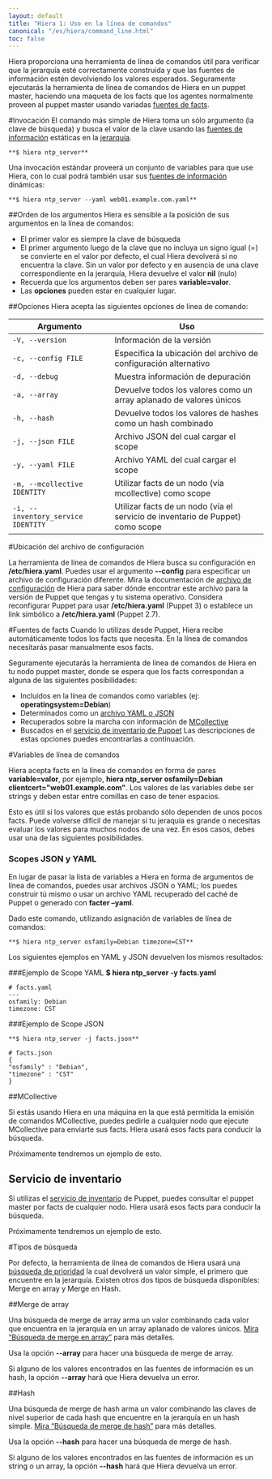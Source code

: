 ```yaml
---
layout: default
title: "Hiera 1: Uso en la línea de comandos"
canonical: "/es/hiera/command_line.html"
toc: false
---
```


Hiera proporciona una herramienta de línea de comandos útil para verificar que la jerarquía esté correctamente construida y que las fuentes de información estén devolviendo los valores esperados. Seguramente ejecutarás la herramienta de línea de comandos de Hiera en un puppet master, haciendo una maqueta de los facts que los agentes normalmente proveen al puppet master usando variadas [fuentes de facts](http://docs.puppetlabs.com/es/hiera/command_line.html#fact-sources).

#Invocación
El comando más simple de Hiera toma un sólo argumento (la clave de búsqueda) y busca el valor de la clave usando las [fuentes de información](http://docs.puppetlabs.com/es/hiera/data_sources.html) estáticas en la [jerarquía](http://docs.puppetlabs.com/es/hiera/hierarchy.html).

	**$ hiera ntp_server**

Una invocación estándar proveerá un conjunto de variables para que use Hiera, con lo cual podrá también usar sus [fuentes de información](http://docs.puppetlabs.com/es/hiera/data_sources.html) dinámicas:

	**$ hiera ntp_server --yaml web01.example.com.yaml**

##Orden de los argumentos
Hiera es sensible a la posición de sus argumentos en la línea de comandos:

+ El primer valor es siempre la clave de búsqueda
+ El primer argumento luego de la clave que no incluya un signo igual (=) se convierte en el valor por defecto, el cual Hiera devolverá si no encuentra la clave. Sin un valor por defecto y en ausencia de una clave correspondiente en la jerarquía, Hiera devuelve el valor **nil** (nulo)
+ Recuerda que los argumentos deben ser pares **variable=valor**.
+ Las **opciones** pueden estar en cualquier lugar.

##Opciones
Hiera acepta las siguientes opciones de línea de comando:

<table>
 <thead>
  <tr>
	<th>Argumento</th>
	<th>Uso</th>
  </tr>
 </thead>
 <tbody>
	<tr>
	 <td><code>-V, --version</code></td>
	 <td>Información de la versión</td>
	</tr>
	<tr>
	 <td><code>-c, --config FILE</code></td>
	 <td>Especifica la ubicación del archivo de configuración alternativo</td>
	</tr>
	<tr>
	 <td><code>-d, --debug</code></td>
	 <td>Muestra información de depuración</td>
	</tr>
	<tr>
	 <td><code>-a, --array</code></td>
	 <td>Devuelve todos los valores como un array aplanado de valores únicos</td>
	</tr>
	<tr>
	 <td><code>-h, --hash</code></td>
	 <td>Devuelve todos los valores de hashes como un hash combinado</td>
	</tr>
	<tr>
	 <td><code>-j, --json FILE</code></td>
	 <td>Archivo JSON del cual cargar el scope</td>
	</tr>
	<tr>
	 <td><code>-y, --yaml FILE</code></td>
	 <td>Archivo YAML del cual cargar el scope</td>
	</tr>
	<tr>
	 <td><code>-m, --mcollective IDENTITY</code></td>
	 <td>Utilizar facts de un nodo (vía mcollective) como scope</td>
	</tr>
	<tr>
	 <td><code>-i, --inventory_service IDENTITY</code></td>
	 <td>Utilizar facts de un nodo (vía el servicio de inventario de Puppet) como scope</td>
	</tr>
 </tbody>
</table>

#Ubicación del archivo de configuración

La herramienta de línea de comandos de Hiera busca su configuración en **/etc/hiera.yaml**. Puedes usar el argumento **--config** para especificar un archivo de configuración diferente. Mira la documentación de [archivo de configuración](http://docs.puppetlabs.com/es/hiera/configuring.html#location) de Hiera para saber dónde encontrar este archivo para la versión de Puppet que tengas y tu sistema operativo. Considera reconfigurar Puppet para usar **/etc/hiera.yaml** (Puppet 3) o establece un link simbólico a **/etc/hiera.yaml** (Puppet 2.7).

#Fuentes de facts
Cuando lo utilizas desde Puppet, Hiera recibe automáticamente todos los facts que necesita. En la línea de comandos necesitarás pasar manualmente esos facts.

Seguramente ejecutarás la herramienta de línea de comandos de Hiera en tu nodo puppet master, donde se espera que los facts correspondan a alguna de las siguientes posibilidades:

+ Incluídos en la línea de comandos como variables (ej: **operatingsystem=Debian**)
+ Determinados como un [archivo YAML o JSON](http://docs.puppetlabs.com/es/hiera/command_line.html#json-and-yaml-scopes)
+ Recuperados sobre la marcha con información de [MCollective](http://docs.puppetlabs.com/es/hiera/command_line.html#mcollective)
+ Buscados en el [servicio de inventario de Puppet](http://docs.puppetlabs.com/es/hiera/command_line.html#inventory-service)
Las descripciones de estas opciones puedes encontrarlas a continuación.

#Variables de línea de comandos

Hiera acepta facts en la línea de comandos en forma de pares **variable=valor**, por ejemplo,  **hiera ntp_server osfamily=Debian clientcert="web01.example.com"**. Los valores de las variables debe ser strings y deben estar entre comillas en caso de tener espacios.

Esto es útil si los valores que estás probando sólo dependen de unos pocos facts. Puede volverse difícil de manejar si tu jeraquía es grande o necesitas evaluar los valores para muchos nodos de una vez. En esos casos, debes usar una de las siguientes posibilidades.

### Scopes JSON y YAML
En lugar de pasar la lista de variables a Hiera en forma de argumentos de línea de comandos, puedes usar archivos JSON o YAML; los puedes construir tú mismo o usar un archivo YAML recuperado del caché de Puppet o generado con **facter –yaml**.

Dado este comando, utilizando asignación de variables de línea de comandos:

	**$ hiera ntp_server osfamily=Debian timezone=CST**

Los siguientes ejemplos en YAML y JSON devuelven los mismos resultados:

###Ejemplo de Scope YAML
	**$ hiera ntp_server -y facts.yaml**

	# facts.yaml
	---
	osfamily: Debian
	timezone: CST

###Ejemplo de Scope JSON

	**$ hiera ntp_server -j facts.json**

	# facts.json
	{
  	"osfamily" : "Debian",
  	"timezone" : "CST"
	}

##MCollective

Si estás usando Hiera en una máquina en la que está permitida la emisión de comandos MCollective, puedes pedirle a cualquier nodo que ejecute MCollective para enviarte sus facts. Hiera usará esos facts para conducir la búsqueda.

Próximamente tendremos un ejemplo de esto.

## Servicio de inventario

Si utilizas el [servicio de inventario](http://docs.puppetlabs.com/guides/inventory_service.html) de Puppet, puedes consultar el puppet master por facts de cualquier nodo. Hiera usará esos facts para conducir la búsqueda.

Próximamente tendremos un ejemplo de esto.

#Tipos de búsqueda

Por defecto, la herramienta de línea de comandos de Hiera usará una [búsqueda de prioridad](http://docs.puppetlabs.com/es/hiera/lookup_types.html#priority-default) la cual devolverá un valor simple, el primero que encuentre en la jerarquía. Existen otros dos tipos de búsqueda disponibles: Merge en array y Merge en Hash.

##Merge de array

Una búsqueda de merge de array arma un valor combinando cada valor que encuentra en la jerarquía en un array aplanado de valores únicos. [Mira “Búsqueda de merge en array”](http://docs.puppetlabs.com/es/hiera/lookup_types.html#array-merge) para más detalles.

Usa la opción **--array** para hacer una búsqueda de merge de array.

Si alguno de los valores encontrados en las fuentes de información es un hash, la opción  **--array** hará que Hiera devuelva un error.

##Hash

Una búsqueda de merge de hash arma un valor combinando las claves de nivel superior de cada hash que encuentre en la jerarquía en un hash simple. [Mira “Búsqueda de merge de hash”](http://docs.puppetlabs.com/es/hiera/lookup_types.html#hash-merge) para más detalles.

Usa la opción **--hash** para hacer una búsqueda de merge de hash.

Si alguno de los valores encontrados en las fuentes de información es un string o un array, la opción  **--hash** hará que Hiera devuelva un error.

